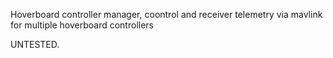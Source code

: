 Hoverboard controller manager, coontrol and receiver telemetry via mavlink for multiple hoverboard controllers

UNTESTED.
